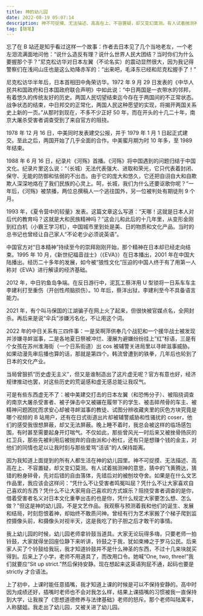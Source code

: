 ```yaml
---
title: 神的幼儿园
date: 2022-08-19 05:07:14
description: 神不可捉摸、无法描述、高高在上、不容置疑，却又变幻莫测。有人试着揣测神的意思，猜中的飞黄腾达，猜错的粉身碎骨，先对后错的自由落体，先错后对的被刨坟夺舍。
tag: [随笔]
---
```


忘了在 B 站还是知乎看过这样一个故事：作者去日本见了几个当地老左，一个老左泪流满面地问他：“说什么造反有理？说什么世界人民大团结？当时你们为什么要握那个手？”尼克松访华对日本左翼（不论名实）的震动显然很大，因为我记得警察们在浅间山庄也是这么劝降赤军的：“出来吧，毛泽东已经和尼克松握手了！”

尼克松访华半年后，日本首相田中角荣访华。1972 年 9 月 29 日发表的《中华人民共和国政府和日本国政府联合声明》中如此说：“中日两国是一衣带水的邻邦，有着悠久的传统友好的历史。两国人民切望结束迄今存在于两国间的不正常状态。战争状态的结束，中日邦交的正常化，两国人民这种愿望的实现，将揭开两国关系史上新的一页。”从那时到现在，不多不少正好 50 年，而在开头的十几二十年，南京大屠杀受害者调查受到了来自官方的阻挠。

1978 年 12 月 16 日，中美同时发表建交公报，并于 1979 年 1 月 1 日起正式建交。至此之后，两国开始了几乎全面的合作。中美蜜月期为时 10 年多，至 1989 年结束。

1988 年 6 月 16 日，纪录片《河殇》首播。《河殇》将中国遇到的问题归结于中国文化。纪录片里这么说：“（长城）无法代表强大、进取和荣光，它只代表着封闭、保守、无能的防御和怯弱的不出击。由于它的庞大和悠久，它还把自诩自大和自欺欺人深深地烙在了我们民族的心灵上。呵，长城，我们为什么还要讴歌你呢？”一年后，《河殇》被禁播，两位总撰稿人一个逃往国外，另一位被判处有期徒刑 9 个月。

1993 年，《夏令营中的较量》发表。这篇文章这么写道：“天哪！这就是日本人对后代的教育吗？这就是大和民族精神吗？”这会儿和此后的十几年里，从变形金刚到红白机（小霸王学习机），中国城市里到处是美、日的物质和文化产品。当时的总书记也曾经让自己家人“不论老少必须说英语”。

中国官方对“日本精神”持续至今的崇拜刚刚开始，那个精神在日本却已经走向结束。1995 年 10 月，《新世纪福音战士》（《EVA》）在日本播出，2001 年在中国大陆播出。经历二十多年的发展，如今被“狼性文化”压迫的中国人终于有了用第一人称对《EVA》进行解读的经济基础。

2012 年，中日钓鱼岛争端。在反日游行中，泥瓦工蔡洋用 U 型锁将一日系车车主李建利打至重伤（开创性颅脑损伤）。10 年后，蔡洋出狱，李建利至今不具备语言能力。

2021 年，有个叫马保国的江湖骗子在网上火了起来，但很快被官媒点名，全网封杀。再后来是说“伞兵”涉嫌污名化，不让用这个词。

2022 年的中日关系有三四件事：一是吴啊萍供奉几个战犯和一个援华战士被发现并涉嫌寻衅滋事，二是各地夏日祭被冲烂、漫展为避嫌纷纷挂上“红”标语，三是有个女孩在苏州淮海街（一个日系街道）出 cos 被辅警关进局里以寻衅滋事威胁。如果动漫先审后播也算的话，那就是第四个。韩流曾遭到的铁拳，几年后也轮到了日本的文化产业。

当局曾狠抓“历史虚无主义”，但又是谁制造出了这片虚无呢？官方有意也好，经济规律推动也罢，对这些历史的荒诞感和虚无感总能让我叹气。

可是有些东西虚无不了：被中美建交打击的日本左翼（和恐怖分子）、被阻挠调查的南京大屠杀受害者、被子弹击中又被碾在履带下的学生、被击碎颅骨的车主、被精神问题困扰而求安心却被寻衅滋事的教徒、试图分辨收藏夹里的灰色方块究竟是哪个视频的 B 站用户，还有在日式街道出片却被辅警威胁和性骚扰的 coser，他们的感受我很想屏蔽，却又无法屏蔽。晚上睡不着时，我总会被这样的临场感包围，有时甚至需要起身开灯喘气。不仅如此，那些曾风光一时后来又被挫骨扬灰的红卫兵，那些先被利用后被抛弃的自由派和小粉红，还有只是想赚个钱的金主，对他们的同情也足以让我时刻与那些爱骂“活该”的人保持距离。

因为我知道上面提到的所有人都生活在神的幼儿园里。神不可捉摸、无法描述、高高在上、不容置疑，却又变幻莫测。有人试着揣测神的意思，猜中的飞黄腾达，猜错的粉身碎骨，先对后错的自由落体，先错后对的被刨坟夺舍。如果是在什么文艺作品里，我应该会这样问：“凭什么不让受害者鸣冤叫屈？凭什么不让大家喜欢自己喜欢的东西？凭什么不让大家用自己喜欢的方式娱乐？阻挠受害者调查的是你，借着受害者名义对日本文化重拳出击的也是你，凭什么规定大家要怎么想、怎么做？”但这是神的幼儿园，不是文艺作品。我观察与预测着我和他们的诞生、发展和结局，时刻怨恨着神，却始终不敢质问神。曾经有行为艺术家搬了个梯子爬到监控摄像头前，和摄像头对视半天，这是我吃了豹子胆之后才敢干的事情。

我上幼儿园的时候，幼儿园老师拿铃鼓当道具。大家无论玩得多嗨，只要老师一拍铃鼓，大家就得坐回座位静下来听讲，铃鼓之于我，犹如束棒之于罗马公民。后来家人买了个铃鼓给我玩，我才知道铃鼓并不是什么神圣的东西，不过十几来块就买得到。后来上了小学，老师不用道具了，而改用口令。她喊“One, two, three!”我们就要应“Sit up strict.”然后保持安静。现在想起来这英语狗屁不通，起码也要是 strictly 才合语法。

上了初中，上课时能任意插嘴，我才知道上课的时候是可以不保持安静的。高中时因为成绩还好，插嘴时老师也不会对我怎么样，结果上课插嘴的习惯被我一直保持到大学，让我挨了《思想道德修养与法律基础》老师的怒斥。那个老师叫陆寓丰，人称腿姐。我走出了幼儿园，又被关进了幼儿园。
